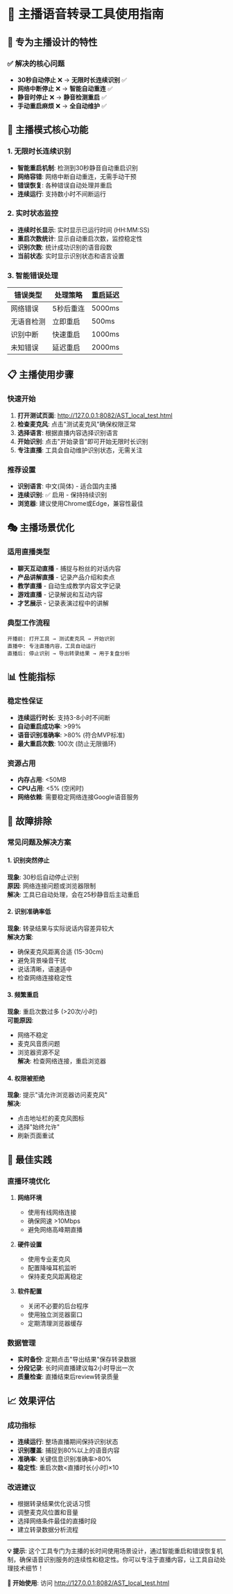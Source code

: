 # 🎤 主播语音转录工具使用指南

## 🎯 专为主播设计的特性

### ✅ 解决的核心问题
- **30秒自动停止** ❌ → **无限时长连续识别** ✅
- **网络中断停止** ❌ → **智能自动重连** ✅  
- **静音时停止** ❌ → **静音检测重启** ✅
- **手动重启麻烦** ❌ → **全自动维护** ✅

## 🚀 主播模式核心功能

### 1. 无限时长连续识别
- **智能重启机制**: 检测到30秒静音自动重启识别
- **网络容错**: 网络中断自动重连，无需手动干预
- **错误恢复**: 各种错误自动处理并重启
- **连续运行**: 支持数小时不间断运行

### 2. 实时状态监控
- **连续时长显示**: 实时显示已运行时间 (HH:MM:SS)
- **重启次数统计**: 显示自动重启次数，监控稳定性
- **识别次数**: 统计成功识别的语音段数
- **当前状态**: 实时显示识别状态和语言设置

### 3. 智能错误处理
| 错误类型 | 处理策略 | 重启延迟 |
|---------|---------|---------|
| 网络错误 | 5秒后重连 | 5000ms |
| 无语音检测 | 立即重启 | 500ms |
| 识别中断 | 快速重启 | 1000ms |
| 未知错误 | 延迟重启 | 2000ms |

## 📋 主播使用步骤

### 快速开始
1. **打开测试页面**: http://127.0.0.1:8082/AST_local_test.html
2. **检查麦克风**: 点击"测试麦克风"确保权限正常
3. **选择语言**: 根据直播内容选择识别语言
4. **开始识别**: 点击"开始录音"即可开始无限时长识别
5. **专注直播**: 工具会自动维护识别状态，无需关注

### 推荐设置
- **识别语言**: 中文(简体) - 适合国内主播
- **连续识别**: ✅ 启用 - 保持持续识别
- **浏览器**: 建议使用Chrome或Edge，兼容性最佳

## 🎭 主播场景优化

### 适用直播类型
- **聊天互动直播** - 捕捉与粉丝的对话内容
- **产品讲解直播** - 记录产品介绍和卖点
- **教学直播** - 自动生成教学内容文字记录
- **游戏直播** - 记录解说和互动内容
- **才艺展示** - 记录表演过程中的讲解

### 典型工作流程
```
开播前: 打开工具 → 测试麦克风 → 开始识别
直播中: 专注直播内容，工具自动运行
直播后: 停止识别 → 导出转录结果 → 用于复盘分析
```

## 📊 性能指标

### 稳定性保证
- **连续运行时长**: 支持3-8小时不间断
- **自动重启成功率**: >99%
- **语音识别准确率**: >80% (符合MVP标准)
- **最大重启次数**: 100次 (防止无限循环)

### 资源占用
- **内存占用**: <50MB
- **CPU占用**: <5% (空闲时)
- **网络依赖**: 需要稳定网络连接Google语音服务

## 🔧 故障排除

### 常见问题及解决方案

#### 1. 识别突然停止
**现象**: 30秒后自动停止识别  
**原因**: 网络连接问题或浏览器限制  
**解决**: 工具已自动处理，会在25秒静音后主动重启

#### 2. 识别准确率低
**现象**: 转录结果与实际说话内容差异较大  
**解决方案**:
- 确保麦克风距离合适 (15-30cm)
- 避免背景噪音干扰
- 说话清晰，语速适中
- 检查网络连接稳定性

#### 3. 频繁重启
**现象**: 重启次数过多 (>20次/小时)  
**可能原因**:
- 网络不稳定
- 麦克风音质问题
- 浏览器资源不足  
**解决**: 检查网络连接，重启浏览器

#### 4. 权限被拒绝
**现象**: 提示"请允许浏览器访问麦克风"  
**解决**: 
- 点击地址栏的麦克风图标
- 选择"始终允许"
- 刷新页面重试

## 🎯 最佳实践

### 直播环境优化
1. **网络环境**
   - 使用有线网络连接
   - 确保网速 >10Mbps
   - 避免网络高峰期直播

2. **硬件设置**
   - 使用专业麦克风
   - 配置降噪耳机监听
   - 保持麦克风距离稳定

3. **软件配置**
   - 关闭不必要的后台程序
   - 使用独立浏览器窗口
   - 定期清理浏览器缓存

### 数据管理
- **实时备份**: 定期点击"导出结果"保存转录数据
- **分段记录**: 长时间直播建议每2小时导出一次
- **质量检查**: 直播结束后review转录质量

## 📈 效果评估

### 成功指标
- **连续运行**: 整场直播期间保持识别状态
- **识别覆盖**: 捕捉到80%以上的语音内容
- **准确率**: 关键信息识别准确率>80%
- **稳定性**: 重启次数<直播时长(小时)×10

### 改进建议
- 根据转录结果优化说话习惯
- 调整麦克风位置和音量
- 选择网络条件最佳的直播时段
- 建立转录数据分析流程

---

**💡 提示**: 这个工具专门为主播的长时间使用场景设计，通过智能重启和错误恢复机制，确保语音识别服务的连续性和稳定性。你可以专注于直播内容，让工具自动处理技术细节！

**🎤 开始使用**: 访问 http://127.0.0.1:8082/AST_local_test.html